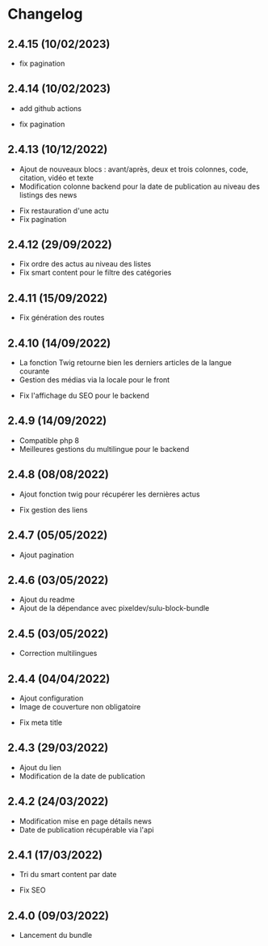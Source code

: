 # Changelog

## 2.4.15 (10/02/2023)

- fix pagination

## 2.4.14 (10/02/2023)

+ add github actions
- fix pagination

## 2.4.13 (10/12/2022)

+ Ajout de nouveaux blocs : avant/après, deux et trois colonnes, code, citation, vidéo et texte
+ Modification colonne backend pour la date de publication au niveau des listings des news
- Fix restauration d'une actu
- Fix pagination

## 2.4.12 (29/09/2022)

- Fix ordre des actus au niveau des listes
- Fix smart content pour le filtre des catégories

## 2.4.11 (15/09/2022)

- Fix génération des routes

## 2.4.10 (14/09/2022)

+ La fonction Twig retourne bien les derniers articles de la langue courante
+ Gestion des médias via la locale pour le front
- Fix l'affichage du SEO pour le backend

## 2.4.9 (14/09/2022)

+ Compatible php 8
+ Meilleures gestions du multilingue pour le backend

## 2.4.8 (08/08/2022)

+ Ajout fonction twig pour récupérer les dernières actus
- Fix gestion des liens

## 2.4.7 (05/05/2022)

+ Ajout pagination

## 2.4.6 (03/05/2022)

+ Ajout du readme
+ Ajout de la dépendance avec pixeldev/sulu-block-bundle

## 2.4.5 (03/05/2022)

- Correction multilingues

## 2.4.4 (04/04/2022)

+ Ajout configuration
+ Image de couverture non obligatoire
- Fix meta title

## 2.4.3 (29/03/2022)

+ Ajout du lien
+ Modification de la date de publication

## 2.4.2 (24/03/2022)

+ Modification mise en page détails news
+ Date de publication récupérable via l'api

## 2.4.1 (17/03/2022)

+ Tri du smart content par date
- Fix SEO

## 2.4.0 (09/03/2022)

+ Lancement du bundle